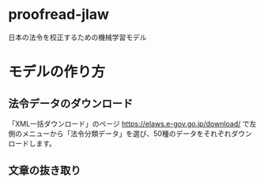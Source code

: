 # proofread-jlaw
日本の法令を校正するための機械学習モデル

# モデルの作り方
## 法令データのダウンロード
「XML一括ダウンロード」のページ https://elaws.e-gov.go.jp/download/ で左側のメニューから「法令分類データ」を選び、50種のデータをそれぞれダウンロードします。
## 文章の抜き取り

